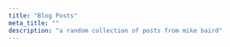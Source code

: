```yaml
---
title: "Blog Posts"
meta_title: ""
description: "a random collection of posts from mike baird"
---
```

